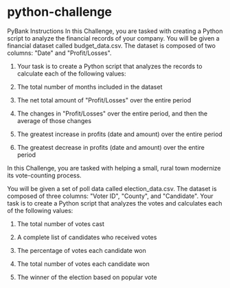 # python-challenge
PyBank Instructions
In this Challenge, you are tasked with creating a Python script to analyze the financial records of your company. You will be given a financial dataset called budget_data.csv. The dataset is composed of two columns: "Date" and "Profit/Losses".

1) Your task is to create a Python script that analyzes the records to calculate each of the following values:

2) The total number of months included in the dataset

3) The net total amount of "Profit/Losses" over the entire period

4) The changes in "Profit/Losses" over the entire period, and then the average of those changes

5) The greatest increase in profits (date and amount) over the entire period

6) The greatest decrease in profits (date and amount) over the entire period

In this Challenge, you are tasked with helping a small, rural town modernize its vote-counting process.

You will be given a set of poll data called election_data.csv. The dataset is composed of three columns: "Voter ID", "County", and "Candidate". Your task is to create a Python script that analyzes the votes and calculates each of the following values:

1) The total number of votes cast

2) A complete list of candidates who received votes

3) The percentage of votes each candidate won

4) The total number of votes each candidate won

5) The winner of the election based on popular vote
